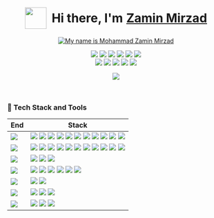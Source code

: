 <div align="center">

<h1 align="center" style="display:flex; justify-content:center; align-items:center" >
<img src="https://camo.githubusercontent.com/e8e7b06ecf583bc040eb60e44eb5b8e0ecc5421320a92929ce21522dbc34c891/68747470733a2f2f6d656469612e67697068792e636f6d2f6d656469612f6876524a434c467a6361737252346961377a2f67697068792e676966" width="50px" style="max-width: 100%;margin-right:12px">
 Hi there, I'm <a style="margin-left:8px" href="https://github.com/ZaminMirzad">Zamin Mirzad</a></h1>

<a href="https://git.io/typing-svg"><img src="https://readme-typing-svg.demolab.com?font=Inter&color=d4bf37&pause=500&center=true&width=500&height=50&lines=Greetings from Zamin Mirzad;I'm a Fullstack developer;And Passionated about web development." alt="My name is Mohammad Zamin Mirzad" /></a>


![][lang-html] ![][lang-javascript] ![][lang-typescript] ![][lang-css] ![][lang-vue] ![][lang-nuxt] <br />
![][lang-next] ![][lang-react] ![][lang-node] ![][lang-nest]
![][lang-graphql]
<br />

[![][website-shield]][website-url]

</div>

<br/>



### 💫 Tech Stack and Tools

| End                  | Stack                                                                                                                                                                                    |
| -------------------- | ---------------------------------------------------------------------------------------------------------------------------------------------------------------------------------------- |
| ![][header-frontend] | ![][vue] ![][nuxt] ![][react] ![][next] ![][vite] ![][electron] ![][apollo] ![][tailwind] ![][unocss] ![][windicss] ![][sass] |
![][header-backend]  | ![][node]  ![][express] ![][nest] ![][graphql] ![][sqlite] ![][mongodb] ![][firebase] ![][redis] ![][postgresql] ![][nginx] ![][socket]                                                               |
| ![][header-devops]   | ![][docker] ![][github-action] ![][semantic-release]  
| ![][header-tools]      | ![][insomnia] ![][postman] ![][npm] ![][pnpm] ![][eslint] ![][prettier]                                                                   |
| ![][header-ide]      | ![][webstorm] ![][vscode]                                                                   |
| ![][header-host]      | ![][netlify] ![][vercel] ![][heroku]                                              |
| ![][header-os]       | ![][win] ![][ubuntu] ![][debian]                                                             |
<br/>










 


<!-- LANG -->

[lang-html]: https://img.shields.io/badge/-HTML-E34F26?style=flat&logo=html5&logoColor=white
[lang-javascript]: https://img.shields.io/badge/-JavaScript-C69D00?style=flat&logoColor=white&logo=javascript
[lang-typescript]: https://img.shields.io/badge/-TypeScript-2f74c0?style=flat&logoColor=white&logo=typescript
[lang-css]: https://img.shields.io/badge/-CSS-254bdd?style=flat&logoColor=white&logo=css3
[lang-vue]: https://img.shields.io/badge/Vue.js-35495E?style=flat&logo=vuedotjs&logoColor=4FC08D
[lang-nuxt]: https://img.shields.io/badge/Nuxt-002E3B?style=flat&logo=nuxtdotjs&logoColor=#00DC82
[lang-react]: https://img.shields.io/badge/react-%2320232a.svg?style=flat&logo=react&logoColor=%2361DAFB
[lang-next]: https://img.shields.io/badge/Next-black?style=flat&logo=next.js&logoColor=white
[lang-node]: https://img.shields.io/badge/node.js-6DA55F?style=flat&logo=node.js&logoColor=white
[lang-nest]: https://img.shields.io/badge/nestjs-%23E0234E.svg?style=flat&logo=nestjs&logoColor=white
[lang-graphql]: https://img.shields.io/badge/-GraphQL-E10098?style=flat&logo=graphql&logoColor=white


<!-- SOCIAL -->

[website-shield]: https://img.shields.io/website?down_message=offline&label=Zamin_Mirzad&up_message=online&url=https://zm-mirzad.netlify.app/

[website-url]: https://zm-mirzad.netlify.app/


<!-- STACK_HEADER -->

[header-design]: https://img.shields.io/badge/-Design-151515?style=flat-square
[header-frontend]: https://img.shields.io/badge/-Frontend-151515?style=flat-square
[header-backend]: https://img.shields.io/badge/-Backend-151515?style=flat-square
[header-devops]: https://img.shields.io/badge/-Devops-151515?style=flat-square
[header-ide]: https://img.shields.io/badge/-IDE-151515?style=flat-square
[header-os]: https://img.shields.io/badge/-OS-151515?style=flat-square
[header-tools]: https://img.shields.io/badge/-Tools-151515?style=flat-square
[header-host]: https://img.shields.io/badge/-Hosting-151515?style=flat-square

 
<!-- STACK_FRONTEND -->

[apollo]: https://img.shields.io/badge/-Apollo-151515?style=flat-square&logoColor=ceaa37&logo=apollo-graphql
[react]: https://img.shields.io/badge/-React-151515?style=flat-square&logoColor=ceaa37&logo=react
[vue]: https://img.shields.io/badge/-Vue-151515?style=flat-square&logoColor=ceaa37&logo=vuedotjs
[nuxt]: https://img.shields.io/badge/-Vue-151515?style=flat-square&logoColor=ceaa37&logo=nuxtdotjs
[next]: https://img.shields.io/badge/-Next-151515?style=flat-square&logoColor=ceaa37&logo=nextdotjs
[apollo]: https://img.shields.io/badge/-Apollo-151515?style=flat-square&logoColor=ceaa37&logo=apollo-graphql
[tailwind]: https://img.shields.io/badge/-Tailwind-151515?style=flat-square&logoColor=ceaa37&logo=tailwind-css
[unocss]: https://img.shields.io/badge/-UnoCSS-151515?style=flat-square&logoColor=ceaa37&logo=unocss
[sass]: https://img.shields.io/badge/-Sass-151515?style=flat-square&logoColor=ceaa37&logo=sass
[electron]: https://img.shields.io/badge/-Electron-151515?style=flat-square&logoColor=ceaa37&logo=electron
[vite]: https://img.shields.io/badge/-Vite-151515?style=flat-square&logoColor=ceaa37&logo=vite
[windicss]: https://img.shields.io/badge/-WindiCSS-151515?style=flat-square&logoColor=ceaa37&logo=windi-css

<!-- STACK_BACKEND -->

[node]: https://img.shields.io/badge/-Node.js-151515?style=flat-square&logoColor=ceaa37&logo=node.js
[sqlite]: https://img.shields.io/badge/-SQLite-151515?style=flat-square&logoColor=ceaa37&logo=sqlite
[postgresql]: https://img.shields.io/badge/-PostgreSQL-151515?style=flat-square&logoColor=ceaa37&logo=postgresql
[mongodb]: https://img.shields.io/badge/-MongoDB-151515?style=flat-square&logoColor=ceaa37&logo=mongodb
[nginx]: https://img.shields.io/badge/-Nginx-151515?style=flat-square&logoColor=ceaa37&logo=nginx
[graphql]: https://img.shields.io/badge/-GraphQL-151515?style=flat-square&logoColor=ceaa37&logo=graphql
[firebase]: https://img.shields.io/badge/-Firebase-151515?style=flat-square&logoColor=ceaa37&logo=firebase
[redis]: https://img.shields.io/badge/-Redis-151515?style=flat-square&logoColor=ceaa37&logo=redis
[express]: https://img.shields.io/badge/-Express-151515?style=flat-square&logoColor=ceaa37&logo=express
[nest]: https://img.shields.io/badge/-Nest-151515?style=flat-square&logoColor=ceaa37&logo=nestjs
[socket]: https://img.shields.io/badge/-Websockets-151515?style=flat-square&logoColor=ceaa37&logo=socket.io


<!-- STACK_DEVOPS -->

[docker]: https://img.shields.io/badge/-Docker-151515?style=flat-square&logoColor=ceaa37&logo=docker
[github-action]: https://img.shields.io/badge/-GitHub_Actions-151515?style=flat-square&logoColor=ceaa37&logo=githubactions
[semantic-release]: https://img.shields.io/badge/-Semantic_Release-151515?style=flat-square&logoColor=ceaa37&logo=semanticrelease
[vercel]: https://img.shields.io/badge/-Vercel-151515?style=flat-square&logoColor=ceaa37&logo=vercel
[prettier]: https://img.shields.io/badge/-Prettier-151515?style=flat-square&logoColor=ceaa37&logo=prettier
[eslint]: https://img.shields.io/badge/-ESlint-151515?style=flat-square&logoColor=ceaa37&logo=eslint



<!-- STACK_HOST -->

[heroku]: https://img.shields.io/badge/-Heroku-151515?style=flat-square&logoColor=ceaa37&logo=heroku
[netlify]: https://img.shields.io/badge/-Netlify-151515?style=flat-square&logoColor=ceaa37&logo=netlify


<!-- STACK_TOOLS -->
[postman]: https://img.shields.io/badge/-Postman-151515?style=flat-square&logoColor=ceaa37&logo=postman
[insomnia]: https://img.shields.io/badge/-Insomnia-151515?style=flat-square&logoColor=ceaa37&logo=insomnia
[pnpm]: https://img.shields.io/badge/-pnpm-151515?style=flat-square&logoColor=ceaa37&logo=pnpm
[npm]: https://img.shields.io/badge/-npm-151515?style=flat-square&logoColor=ceaa37&logo=npm
[swagger]: https://img.shields.io/badge/-Swagger-151515?style=flat-square&logoColor=ceaa37&logo=swagger


<!-- STACK_IDE -->

[webstorm]: https://img.shields.io/badge/-Webstorm-151515?style=flat-square&logoColor=ceaa37&logo=webstorm

[vscode]: https://img.shields.io/badge/-VS_Code-151515?style=flat-square&logoColor=ceaa37&logo=visualstudiocode

<!-- STACK_OS -->

[mac]: https://img.shields.io/badge/-MacOS-151515?style=flat-square&logoColor=ceaa37&logo=apple
[win]: https://img.shields.io/badge/-Win11-151515?style=flat-square&logoColor=ceaa37&logo=windows11
[ubuntu]: https://img.shields.io/badge/-Ubuntu-151515?style=flat-square&logoColor=ceaa37&logo=ubuntu
[debian]: https://img.shields.io/badge/-Debian-151515?style=flat-square&logoColor=ceaa37&logo=debian
